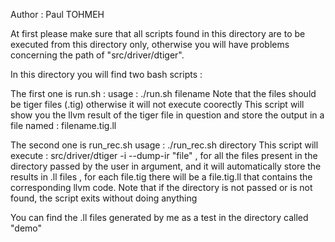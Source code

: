 Author : Paul TOHMEH

At first please make sure that all scripts found in this directory are to be executed from this directory only, otherwise you will have problems concerning the path of "src/driver/dtiger".

In this directory you will find two bash scripts : 

The first one is run.sh :
usage : ./run.sh filename
Note that the files should be tiger files (.tig) otherwise it will not execute coorectly
This script will show you the llvm result of the tiger file in question and store the output in a file named : filename.tig.ll

The second one is run_rec.sh
usage : ./run_rec.sh directory
This script will execute : src/driver/dtiger -i --dump-ir "file" , for all the files present in the directory passed by the user in argument, and it will automatically store the results in .ll files , for each file.tig there will be a file.tig.ll that contains the corresponding llvm code.
Note that if the directory is not passed or is not found, the script exits without doing anything

You can find the .ll files generated by me as a test in the directory called "demo"
